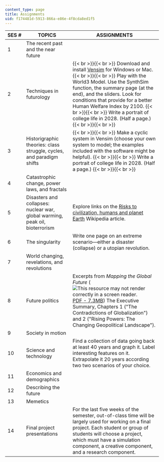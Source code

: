 ```yaml
---
content_type: page
title: Assignments
uid: f174481d-5913-866a-e86e-4f8cda8ed1f5
---
```


| SES # | TOPICS | ASSIGNMENTS |
| --- | --- | --- |
| 1 | The recent past and the near future | &nbsp; |
| 2 | Techniques in futurology |  {{< br >}}{{< br >}} Download and install [Vensim](http://vensim.com/) for Windows or Mac. {{< br >}}{{< br >}} Play with the World3 Model. Use the SynthSim function, the summary page (at the end), and the sliders. Look for conditions that provide for a better Human Welfare Index by 2100. {{< br >}}{{< br >}} Write a portrait of college life in 2028. (Half a page.) {{< br >}}{{< br >}}  |
| 3 | Historigraphic theories: class struggle, cycles, and paradigm shifts |  {{< br >}}{{< br >}} Make a cyclic system in Vensim (choose your own system to model; the examples included with the software might be helpful). {{< br >}}{{< br >}} Write a portrait of college life in 2028. (Half a page.) {{< br >}}{{< br >}}  |
| 4 | Catastrophic change, power laws, and fractals | &nbsp; |
| 5 | Disasters and collapses: nuclear war, global warming, peak oil, bioterrorism | Explore links on the [Risks to civilization, humans and planet Earth](http://en.wikipedia.org/wiki/End_of_civilization) Wikipedia article. |
| 6 | The singularity | Write one page on an extreme scenario—either a disaster (collapse) or a utopian revolution. |
| 7 | World changing, revelations, and revolutions | &nbsp; |
| 8 | Future politics | Excerpts from _Mapping the Global Future_ (![This resource may not render correctly in a screen reader.](/images/inacessible.gif)[PDF - 7.3MB](http://www.dni.gov/files/documents/Global%20Trends_Mapping%20the%20Global%20Future%202020%20Project.pdf)) The Executive Summary, Chapters 1 ("The Contradictions of Globalization") and 2 ("Rising Powers: The Changing Geopolitical Landscape"). |
| 9 | Society in motion | &nbsp; |
| 10 | Science and technology | Find a collection of data going back at least 40 years and graph it. Label interesting features on it. Extrapolate it 20 years according two two scenarios of your choice. |
| 11 | Economics and demographics | &nbsp; |
| 12 | Describing the future | &nbsp; |
| 13 | Memetics | &nbsp; |
| 14 | Final project presentations | For the last five weeks of the semester, out-of-class time will be largely used for working on a final project. Each student or group of students will choose a project, which must have a simulation component, a creative component, and a research component.